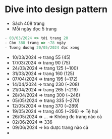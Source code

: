 
# Dive into design pattern

- Sách 408 trang
- Mỗi ngày đọc 5 trang

```ts
- 03/03/2024 => tới trang 20
- Còn 388 trang => ~78 ngày
- Tương đương 20/05/2024 đọc xong
```

- 10/03/2024 => trang 55 (45)
- 17/03/2024 => trang 90 (75)
- 24/03/2024 => trang 125 (~100)
- 31/03/2024 => trang 160 (125)
- 07/04/2024 => trang 195 (~172)
- 14/04/2024 => trang 230 (~208)
- 21/04/2024 => trang 265 (~219)
- 28/04/2024 => trang 300 (~246)
- 05/05/2024 => trang 335 (~270)
- 12/05/2024 => trang 370 (~289)  
- 19/05/2024 => trang 405 (~296) => Tệ hại
- 26/05/2024 => ... => Không đc trang nào cả
- 02/06/2024 => 336
- 09/06/2024 => ko được trang nào cả
- 